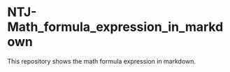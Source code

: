 # NTJ-Math_formula_expression_in_markdown
This repository shows the math formula expression in markdown.

